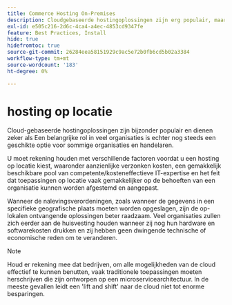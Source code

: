 ```yaml
---
title: Commerce Hosting On-Premises
description: Cloudgebaseerde hostingoplossingen zijn erg populair, maar hosting in verkoopruimten kan zinvol zijn voor uw e-commerceproject.
exl-id: e505c216-2d6c-4ca4-a4ec-4853cd9347fe
feature: Best Practices, Install
hide: true
hidefromtoc: true
source-git-commit: 26284eea58151929c9ac5e72b0fb6cd5b02a3384
workflow-type: tm+mt
source-wordcount: '183'
ht-degree: 0%

---
```


# hosting op locatie

Cloud-gebaseerde hostingoplossingen zijn bijzonder populair en dienen zeker als
Een belangrijke rol in veel organisaties is echter nog steeds een geschikte optie voor sommige organisaties en handelaren.

U moet rekening houden met verschillende factoren voordat u een hosting op locatie kiest, waaronder aanzienlijke verzonken kosten, een gemakkelijk beschikbare pool van competente/kosteneffectieve IT-expertise en het feit dat toepassingen op locatie vaak gemakkelijker op de behoeften van een organisatie kunnen worden afgestemd en aangepast.

Wanneer de nalevingsverordeningen, zoals wanneer de gegevens in een specifieke geografische plaats moeten worden opgeslagen, zijn de op-lokalen ontvangende oplossingen beter raadzaam. Veel organisaties zullen zich eerder aan de huisvesting houden wanneer zij nog hun hardware en softwarekosten drukken en zij hebben geen dwingende technische of economische reden om te veranderen.

>[!NOTE]
>
>Houd er rekening mee dat bedrijven, om alle mogelijkheden van de cloud effectief te kunnen benutten, vaak traditionele toepassingen moeten herschrijven die zijn ontworpen op een microservicearchitectuur. In de meeste gevallen leidt een &#39;lift and shift&#39; naar de cloud niet tot enorme besparingen.
